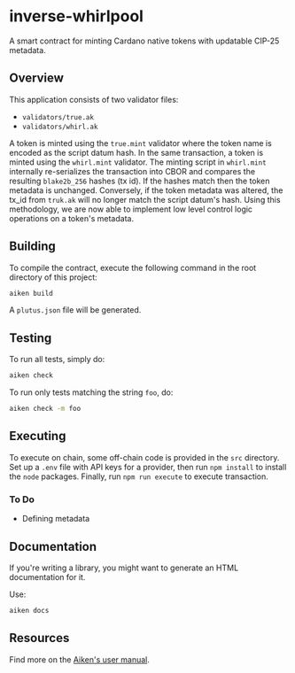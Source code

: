# inverse-whirlpool

A smart contract for minting Cardano native tokens with updatable CIP-25 metadata.

## Overview

This application consists of two validator files:
* `validators/true.ak`
* `validators/whirl.ak`

A token is minted using the `true.mint` validator where the token name is encoded as the script datum hash. In the same transaction, a token is minted using the `whirl.mint` validator. The minting script in `whirl.mint` internally re-serializes the transaction into CBOR and compares the resulting `blake2b_256` hashes (tx id). If the hashes match then the token metadata is unchanged. Conversely, if the token metadata was altered, the tx_id from `truk.ak` will no longer match the script datum's hash. Using this methodology, we are now able to implement low level control logic operations on a token's metadata.

## Building

To compile the contract, execute the following command in the root directory of this project:

```sh
aiken build
```

A `plutus.json` file will be generated.

## Testing

To run all tests, simply do:

```sh
aiken check
```

To run only tests matching the string `foo`, do:

```sh
aiken check -m foo
```

## Executing

To execute on chain, some off-chain code is provided in the `src` directory. Set up a `.env` file with API keys for a provider, then run `npm install` to install the `node` packages. Finally, run `npm run execute` to execute transaction.

### To Do

* Defining metadata


## Documentation

If you're writing a library, you might want to generate an HTML documentation for it. 

Use:

```sh
aiken docs
```

## Resources

Find more on the [Aiken's user manual](https://aiken-lang.org).
